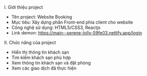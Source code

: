 I. Giới thiệu project
- Tên project: Website Booking
- Mục tiêu: Xây dựng phần Front-end phía client cho website
- Công nghệ sử dụng: HTML5/CSS3, Reactjs
- Link demon: https://main--serene-lolly-59fe03.netlify.app/login

II. Chức năng của project
- Hiển thị thông tin khách sạn
- Tìm kiếm khách sạn phù hợp
- Xem thông tin khách sạn và đặt phòng
- Xem các giao dịch đã thực hiện
